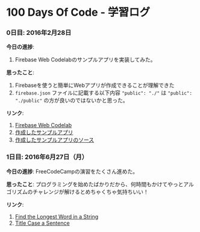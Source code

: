 # 100 Days Of Code - 学習ログ

### 0日目: 2016年2月28日

**今日の進捗**:
1. Firebase Web Codelabのサンプルアプリを実装してみた。

**思ったこと**:
1. Firebaseを使うと簡単にWebアプリが作成できることが理解できた
2. `firebase.json` ファイルに記載する以下内容
```"public": "./"```
は
```"public": "./public"```
の方が良いのではないかと思った。

**リンク**: 
1. [Firebase Web Codelab](https://friendlychat-fe71d.firebaseapp.com/public/)
2. [作成したサンプルアプリ](https://friendlychat-fe71d.firebaseapp.com/public/)
3. [作成したサンプルアプリのソース](https://github.com/narita1980/friendlychat-web)

### 1日目: 2016年6月27日（月）

**今日の進捗**: FreeCodeCampの演習をたくさん進めた。

**思ったこと**: プログラミングを始めたばかりだから、何時間もかけてやっとアルゴリズムのチャレンジが解けるとめちゃくちゃ気持ちいい！

**リンク**:
1. [Find the Longest Word in a String](https://www.freecodecamp.com/challenges/find-the-longest-word-in-a-string)
2. [Title Case a Sentence](https://www.freecodecamp.com/challenges/title-case-a-sentence)
